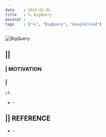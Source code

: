 ```yaml
---
date    : 2024-01-01
title   : 🔍 BigQuery
excerpt : ---
tags    : ["🔍", "BigQuery", "GoogleCloud"]
---
```


![BigQuery](https://cdn-ssl-devio-img.classmethod.jp/wp-content/uploads/2020/09/gcp-eyecatch-bigquery_1200x630.png)

## || 
### | MOTIVATION
### |
`cf.`
- []() - 

## || REFERENCE
- []() -
